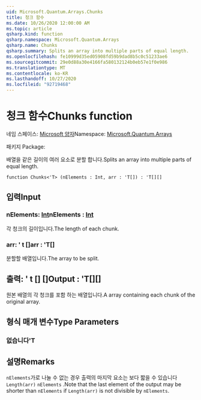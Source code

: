 ```yaml
---
uid: Microsoft.Quantum.Arrays.Chunks
title: 청크 함수
ms.date: 10/26/2020 12:00:00 AM
ms.topic: article
qsharp.kind: function
qsharp.namespace: Microsoft.Quantum.Arrays
qsharp.name: Chunks
qsharp.summary: Splits an array into multiple parts of equal length.
ms.openlocfilehash: fe10999d35ed05908fd59b9dad8b5c0c51233ae6
ms.sourcegitcommit: 29e0d88a30e4166fa580132124b0eb57e1f0e986
ms.translationtype: MT
ms.contentlocale: ko-KR
ms.lasthandoff: 10/27/2020
ms.locfileid: "92719468"
---
```

# <a name="chunks-function"></a><span data-ttu-id="fc988-102">청크 함수</span><span class="sxs-lookup"><span data-stu-id="fc988-102">Chunks function</span></span>

<span data-ttu-id="fc988-103">네임 스페이스: [Microsoft 양자](xref:Microsoft.Quantum.Arrays)</span><span class="sxs-lookup"><span data-stu-id="fc988-103">Namespace: [Microsoft.Quantum.Arrays](xref:Microsoft.Quantum.Arrays)</span></span>

<span data-ttu-id="fc988-104">패키지 [](https://nuget.org/packages/)</span><span class="sxs-lookup"><span data-stu-id="fc988-104">Package: [](https://nuget.org/packages/)</span></span>


<span data-ttu-id="fc988-105">배열을 같은 길이의 여러 요소로 분할 합니다.</span><span class="sxs-lookup"><span data-stu-id="fc988-105">Splits an array into multiple parts of equal length.</span></span>

```qsharp
function Chunks<'T> (nElements : Int, arr : 'T[]) : 'T[][]
```


## <a name="input"></a><span data-ttu-id="fc988-106">입력</span><span class="sxs-lookup"><span data-stu-id="fc988-106">Input</span></span>

### <a name="nelements--int"></a><span data-ttu-id="fc988-107">nElements: [Int](xref:microsoft.quantum.lang-ref.int)</span><span class="sxs-lookup"><span data-stu-id="fc988-107">nElements : [Int](xref:microsoft.quantum.lang-ref.int)</span></span>

<span data-ttu-id="fc988-108">각 청크의 길이입니다.</span><span class="sxs-lookup"><span data-stu-id="fc988-108">The length of each chunk.</span></span>


### <a name="arr--t"></a><span data-ttu-id="fc988-109">arr: ' t []</span><span class="sxs-lookup"><span data-stu-id="fc988-109">arr : 'T[]</span></span>

<span data-ttu-id="fc988-110">분할할 배열입니다.</span><span class="sxs-lookup"><span data-stu-id="fc988-110">The array to be split.</span></span>



## <a name="output--t"></a><span data-ttu-id="fc988-111">출력: ' t [] []</span><span class="sxs-lookup"><span data-stu-id="fc988-111">Output : 'T[][]</span></span>

<span data-ttu-id="fc988-112">원본 배열의 각 청크를 포함 하는 배열입니다.</span><span class="sxs-lookup"><span data-stu-id="fc988-112">A array containing each chunk of the original array.</span></span>

## <a name="type-parameters"></a><span data-ttu-id="fc988-113">형식 매개 변수</span><span class="sxs-lookup"><span data-stu-id="fc988-113">Type Parameters</span></span>

### <a name="t"></a><span data-ttu-id="fc988-114">없습니다</span><span class="sxs-lookup"><span data-stu-id="fc988-114">'T</span></span>



## <a name="remarks"></a><span data-ttu-id="fc988-115">설명</span><span class="sxs-lookup"><span data-stu-id="fc988-115">Remarks</span></span>

<span data-ttu-id="fc988-116">`nElements`가로 나눌 수 없는 경우 출력의 마지막 요소는 보다 짧을 수 있습니다 `Length(arr)` `nElements` .</span><span class="sxs-lookup"><span data-stu-id="fc988-116">Note that the last element of the output may be shorter than `nElements` if `Length(arr)` is not divisible by `nElements`.</span></span>